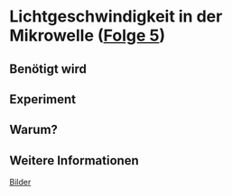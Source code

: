 # Lichtgeschwindigkeit in der Mikrowelle ([Folge 5](http://minkorrekt.de/methodisch-inkorrekt-folge-5-fluffernutter/))

## Benötigt wird

## Experiment

## Warum?

## Weitere Informationen

[Bilder](https://picasaweb.google.com/107341743493109591753/MikrowelleUndLichtgeschwindigkeit?authuser=0&feat=directlink)